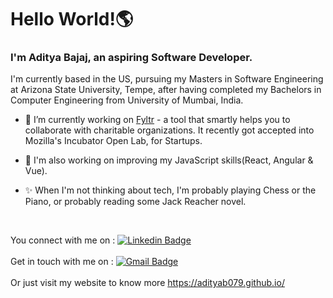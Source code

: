 # Hello World!🌎

### I'm Aditya Bajaj, an aspiring Software Developer.

I'm currently based in the US, pursuing my Masters in Software Engineering at Arizona State University, Tempe, after having completed my Bachelors in Computer Engineering from University of Mumbai, India.


- 🔭 I’m currently working on [Fyltr](https://fyltr.co/) - a tool that smartly helps you to collaborate with charitable organizations. It recently got accepted into Mozilla's Incubator Open Lab, for Startups.

- 🌱 I'm also working on improving my JavaScript skills(React, Angular & Vue).

- ✨ When I'm not thinking about tech, I'm probably playing Chess or the Piano, or probably reading some Jack Reacher novel. 

<br/>

You connect with me on : [![Linkedin Badge](https://img.shields.io/badge/-Aditya_Bajaj-blue?style=flat-square&logo=Linkedin&logoColor=white&link=https://www.linkedin.com/in/adityabajaj-1/)](https://www.linkedin.com/in/adityabajaj-1/)
<br/>
<br/>
Get in touch with me on : [![Gmail Badge](https://img.shields.io/badge/-bajajaditya079@gmail.com-c14438?style=flat-square&logo=Gmail&logoColor=white&link=mailto:bajajaditya079@gmail.com)](mailto:morenagnobre@gmail.com)
<br/>
<br/>
Or just visit my website to know more https://adityab079.github.io/

<!--
- 📫 How to reach me: bajajaditya079@gmail.com or just visit my website https://adityab079.github.io/
**adityab079/adityab079** is a ✨ _special_ ✨ repository because its `README.md` (this file) appears on your GitHub profile.


[![forthebadge made-with-python](http://ForTheBadge.com/images/badges/made-with-python.svg)](https://www.python.org/)

[![ForTheBadge uses-html](http://ForTheBadge.com/images/badges/uses-html.svg)](http://ForTheBadge.com)

[![ForTheBadge uses-git](http://ForTheBadge.com/images/badges/uses-git.svg)](https://GitHub.com/)


-->
